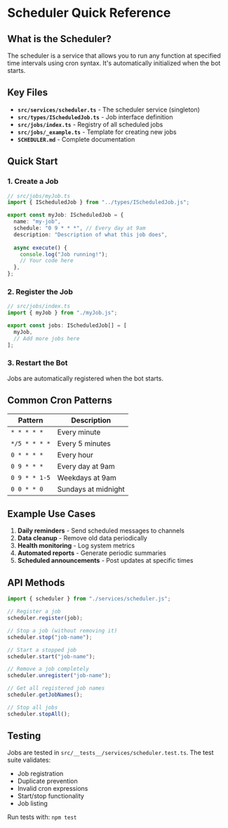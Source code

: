 # Scheduler Quick Reference

## What is the Scheduler?

The scheduler is a service that allows you to run any function at specified time intervals using cron syntax. It's automatically initialized when the bot starts.

## Key Files

- **`src/services/scheduler.ts`** - The scheduler service (singleton)
- **`src/types/IScheduledJob.ts`** - Job interface definition
- **`src/jobs/index.ts`** - Registry of all scheduled jobs
- **`src/jobs/_example.ts`** - Template for creating new jobs
- **`SCHEDULER.md`** - Complete documentation

## Quick Start

### 1. Create a Job

```typescript
// src/jobs/myJob.ts
import { IScheduledJob } from "../types/IScheduledJob.js";

export const myJob: IScheduledJob = {
  name: "my-job",
  schedule: "0 9 * * *", // Every day at 9am
  description: "Description of what this job does",
  
  async execute() {
    console.log("Job running!");
    // Your code here
  },
};
```

### 2. Register the Job

```typescript
// src/jobs/index.ts
import { myJob } from "./myJob.js";

export const jobs: IScheduledJob[] = [
  myJob,
  // Add more jobs here
];
```

### 3. Restart the Bot

Jobs are automatically registered when the bot starts.

## Common Cron Patterns

| Pattern | Description |
|---------|-------------|
| `* * * * *` | Every minute |
| `*/5 * * * *` | Every 5 minutes |
| `0 * * * *` | Every hour |
| `0 9 * * *` | Every day at 9am |
| `0 9 * * 1-5` | Weekdays at 9am |
| `0 0 * * 0` | Sundays at midnight |

## Example Use Cases

1. **Daily reminders** - Send scheduled messages to channels
2. **Data cleanup** - Remove old data periodically
3. **Health monitoring** - Log system metrics
4. **Automated reports** - Generate periodic summaries
5. **Scheduled announcements** - Post updates at specific times

## API Methods

```typescript
import { scheduler } from "./services/scheduler.js";

// Register a job
scheduler.register(job);

// Stop a job (without removing it)
scheduler.stop("job-name");

// Start a stopped job
scheduler.start("job-name");

// Remove a job completely
scheduler.unregister("job-name");

// Get all registered job names
scheduler.getJobNames();

// Stop all jobs
scheduler.stopAll();
```

## Testing

Jobs are tested in `src/__tests__/services/scheduler.test.ts`. The test suite validates:
- Job registration
- Duplicate prevention
- Invalid cron expressions
- Start/stop functionality
- Job listing

Run tests with: `npm test`
